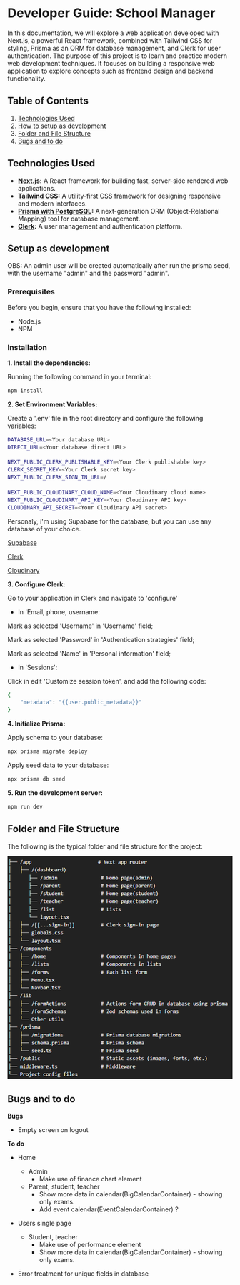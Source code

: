 # Developer Guide: School Manager

In this documentation, we will explore a web application developed with Next.js, a powerful React framework, combined with Tailwind CSS for styling, Prisma as an ORM for database management, and Clerk for user authentication. The purpose of this project is to learn and practice modern web development techniques. It focuses on building a responsive web application to explore concepts such as frontend design and backend functionality.

## Table of Contents

1. [Technologies Used](#technologies-used)
2. [How to setup as development](#setup-as-development)
3. [Folder and File Structure](#folder-and-file-structure)
4. [Bugs and to do](#bugs-and-to-do)

## Technologies Used

- **[Next.js](https://nextjs.org/):** A React framework for building fast, server-side rendered web applications.  
- **[Tailwind CSS](https://tailwindcss.com/):** A utility-first CSS framework for designing responsive and modern interfaces.  
- **[Prisma with PostgreSQL](https://www.prisma.io/):** A next-generation ORM (Object-Relational Mapping) tool for database management.  
- **[Clerk](https://clerk.dev/):** A user management and authentication platform.

## Setup as development

OBS: An admin user will be created automatically after run the prisma seed, with the username "admin" and the password "admin".

### Prerequisites

Before you begin, ensure that you have the following installed:

- Node.js
- NPM

### Installation

**1. Install the dependencies:** 

Running the following command in your terminal:

```bash
npm install
```

**2. Set Environment Variables:**

Create a '.env' file in the root directory and configure the following variables:

```bash
DATABASE_URL=<Your database URL>
DIRECT_URL=<Your database direct URL>

NEXT_PUBLIC_CLERK_PUBLISHABLE_KEY=<Your Clerk publishable key>
CLERK_SECRET_KEY=<Your Clerk secret key>
NEXT_PUBLIC_CLERK_SIGN_IN_URL=/

NEXT_PUBLIC_CLOUDINARY_CLOUD_NAME=<Your Cloudinary cloud name>
NEXT_PUBLIC_CLOUDINARY_API_KEY=<Your Cloudinary API key>
CLOUDINARY_API_SECRET=<Your Cloudinary API secret>
```

Personaly, i'm using Supabase for the database, but you can use any database of your choice.

[Supabase](https://supabase.com/dashboard/projects)

[Clerk](https://dashboard.clerk.com/)

[Cloudinary](https://cloudinary.com/documentation/how_to_integrate_cloudinary)

**3. Configure Clerk:**

Go to your application in Clerk and navigate to 'configure'

* In 'Email, phone, username:

Mark as selected 'Username' in 'Username' field;

Mark as selected 'Password' in 'Authentication strategies' field;

Mark as selected 'Name' in 'Personal information' field;

* In 'Sessions':

Click in edit 'Customize session token', and add the following code:

```bash
{
	"metadata": "{{user.public_metadata}}"
}
```

**4. Initialize Prisma:**

Apply schema to your database:

```bash
npx prisma migrate deploy
```

Apply seed data to your database:

```bash
npx prisma db seed
```

**5. Run the development server:**

```bash
npm run dev
```

## Folder and File Structure

The following is the typical folder and file structure for the project:

![Folder structure](folder-structure.png)

## Bugs and to do

**Bugs**

- Empty screen on logout

**To do**

- Home
    - Admin
        - Make use of finance chart element
    - Parent, student, teacher
        - Show more data in calendar(BigCalendarContainer) - showing only exams.
        - Add event calendar(EventCalendarContainer) ?

- Users single page
    - Student, teacher
        - Make use of performance element
        - Show more data in calendar(BigCalendarContainer) - showing only exams.

- Error treatment for unique fields in database
